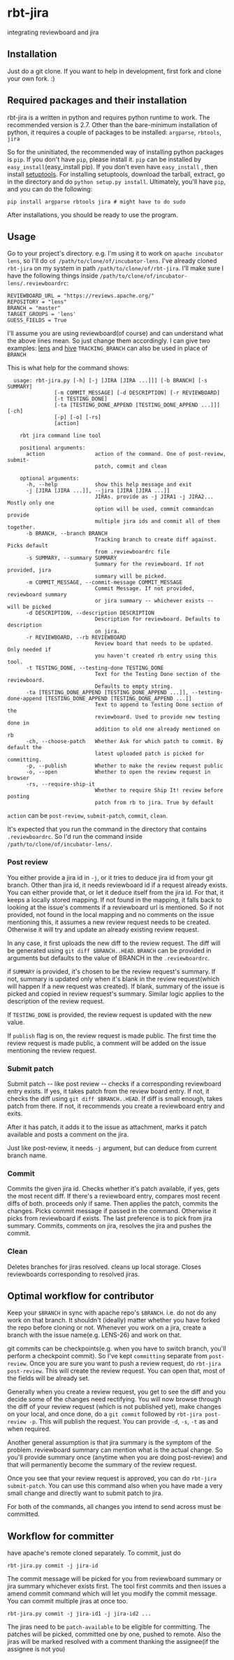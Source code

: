 # rbt-jira
integrating reviewboard and jira

## Installation
Just do a git clone. If you want to help in development, first fork and clone your own fork. :) 

## Required packages and their installation
rbt-jira is a written in python and requires python runtime to work. The recommended version is 2.7. Other than the bare-minimum installation of python, it requires a couple of packages to be installed: `argparse`, `rbtools`, `jira`

So for the uninitiated, the recommended way of installing python packages is `pip`. If you don't have `pip`, please install it. `pip` can be installed by `easy_install`(easy_install pip). If you don't even have `easy_install`  , then install [setuptools](https://pypi.python.org/pypi/setuptools). For installing setuptools, download the tarball, extract, go in the directory and do `python setup.py install`. Ultimately, you'll have `pip`, and you can do the following:

    pip install argparse rbtools jira # might have to do sudo
  
After installations, you should be ready to use the program.


## Usage
Go to your project's directory. e.g. I'm using it to work on `apache incubator lens`, so I'll do `cd /path/to/clone/of/incubator-lens`. I've already cloned `rbt-jira` on my system in path `/path/to/clone/of/rbt-jira`. I'll make sure I have the following things inside `/path/to/clone/of/incubator-lens/.reviewboardrc`:
    
    REVIEWBOARD_URL = "https://reviews.apache.org/"
    REPOSITORY = "lens"
    BRANCH = "master"
    TARGET_GROUPS = 'lens'
    GUESS_FIELDS = True

I'll assume you are using reviewboard(of course) and can understand what the above lines mean. So just change them accordingly.
I can give two examples: [lens](https://github.com/apache/incubator-lens/blob/master/.reviewboardrc) and [hive](https://github.com/apache/hive/blob/master/.reviewboardrc)
`TRACKING_BRANCH` can also be used in place of `BRANCH`

This is what help for the command shows:

      usage: rbt-jira.py [-h] [-j [JIRA [JIRA ...]]] [-b BRANCH] [-s SUMMARY]
                   [-m COMMIT_MESSAGE] [-d DESCRIPTION] [-r REVIEWBOARD]
                   [-t TESTING_DONE]
                   [-ta [TESTING_DONE_APPEND [TESTING_DONE_APPEND ...]]] [-ch]
                   [-p] [-o] [-rs]
                   [action]

        rbt jira command line tool
        
        positional arguments:
          action                action of the command. One of post-review, submit-
                                patch, commit and clean
        
        optional arguments:
          -h, --help            show this help message and exit
          -j [JIRA [JIRA ...]], --jira [JIRA [JIRA ...]]
                                JIRAs. provide as -j JIRA1 -j JIRA2... Mostly only one
                                option will be used, commit commandcan provide
                                multiple jira ids and commit all of them together.
          -b BRANCH, --branch BRANCH
                                Tracking branch to create diff against. Picks default
                                from .reviewboardrc file
          -s SUMMARY, --summary SUMMARY
                                Summary for the reviewboard. If not provided, jira
                                summary will be picked.
          -m COMMIT_MESSAGE, --commit-message COMMIT_MESSAGE
                                Commit Message. If not provided, reviewboard summary
                                or jira summary -- whichever exists -- will be picked
          -d DESCRIPTION, --description DESCRIPTION
                                Description for reviewboard. Defaults to description
                                on jira.
          -r REVIEWBOARD, --rb REVIEWBOARD
                                Review board that needs to be updated. Only needed if
                                you haven't created rb entry using this tool.
          -t TESTING_DONE, --testing-done TESTING_DONE
                                Text for the Testing Done section of the reviewboard.
                                Defaults to empty string.
          -ta [TESTING_DONE_APPEND [TESTING_DONE_APPEND ...]], --testing-done-append [TESTING_DONE_APPEND [TESTING_DONE_APPEND ...]]
                                Text to append to Testing Done section of the
                                reviewboard. Used to provide new testing done in
                                addition to old one already mentioned on rb
          -ch, --choose-patch   Whether Ask for which patch to commit. By default the
                                latest uploaded patch is picked for committing.
          -p, --publish         Whether to make the review request public
          -o, --open            Whether to open the review request in browser
          -rs, --require-ship-it
                                Whether to require Ship It! review before posting
                                patch from rb to jira. True by default
        
        
`action` can be `post-review`, `submit-patch`, `commit`, `clean`.

It's expected that you run the command in the directory that contains `.reviewboardrc`. So I'd run the command inside `/path/to/clone/of/incubator-lens/`.

### Post review
You either provide a jira id in `-j`, or it tries to deduce jira id from your git branch. Other than jira id, it needs reviewboard id if a request already exists. You can either provide that, or let it deduce itself from the jira id. For that, it keeps a locally stored mapping. If not found in the mapping, it falls back to looking at the issue's comments if a reviewboard url is mentioned. So if not provided, not found in the local mapping and no comments on the issue mentioning this, it assumes a new review request needs to be created. Otherwise it will try and update an already existing review request. 

In any case, it first uploads the new diff to the review request. The diff will be generated using `git diff $BRANCH..HEAD`. `BRANCH` can be provided in arguments but defaults to the value of BRANCH in the `.reviewboardrc`. 

if `SUMMARY` is provided, it's chosen to be the review request's summary. If not, summary is updated only when it's blank in the review request(which will happen if a new request was created). If blank, summary of the issue is picked and copied in review request's summary. Similar logic applies to the description of the review request.

If `TESTING_DONE` is provided, the review request is updated with the new value. 

If `publish` flag is on, the review request is made public. The first time the review request is made public, a comment will be added on the issue mentioning the review request. 


### Submit patch
Submit patch -- like post review -- checks if a corresponding reviewboard entry exists. If yes, it takes patch from the review board entry. If not, it checks the diff using `git diff $BRANCH..HEAD`. If diff is small enough, takes patch from there. If not, it recommends you create a reviewboard entry and exits.

After it has patch, it adds it to the issue as attachment, marks it patch available and posts a comment on the jira. 

Just like post-review, it needs `-j` argument, but can deduce from current branch name. 


### Commit

Commits the given jira id. Checks whether it's patch available, if yes, gets the most recent diff. If there's a reviewboard entry, compares most recent diffs of both. proceeds only if same. Then applies the patch, commits the changes. Picks commit message if passed in the command. Otherwise it picks from reviewboard if exists. The last preference is to pick from jira summary. Commits, comments on jira, resolves the jira and pushes the commit. 

### Clean
Deletes branches for jiras resolved. cleans up local storage. Closes reviewboards corresponding to resolved jiras. 


## Optimal workflow for contributor
Keep your `$BRANCH` in sync with apache repo's `$BRANCH`. i.e. do not do any work on that branch. It shouldn't (ideally) matter whether you have forked the repo before cloning or not. Whenever you work on a jira, create a branch with the issue name(e.g. LENS-26) and work on that. 

git commits can be checkpoints(e.g. when you have to switch branch, you'll perform a checkpoint commit). So I've kept `committing` separate from `post-review`. Once you are sure you want to push a review request, do `rbt-jira post-review`. This will create the review request. You can open that, most of the fields will be already set. 

Generally when you create a review request, you get to see the diff and you decide some of the changes need rectifying. You will now browse through the diff of your review request (which is not published yet), make changes on your local, and once done, do a `git commit` followed by `rbt-jira post-review -p`. This will publish the request. You can provide `-d`, `-s`, `-t` as and when required. 

Another general assumption is that jira summary is the symptom of the problem. reviewboard summary can mention what is the actual change. So you'll provide summary once (anytime when you are doing post-review) and that will permanently become the summary of the review request.

Once you see that your review request is approved, you can do `rbt-jira submit-patch`. You can use this command also when you have made a very small change and directly want to submit patch to jira. 

For both of the commands, all changes you intend to send across must be committed. 


## Workflow for committer
have apache's remote cloned separately. To commit, just do 

    rbt-jira.py commit -j jira-id

The commit message will be picked for you from reviewboard summary or jira summary whichever exists first. The tool 
first commits and then issues a amend commit command which will let you modify the commit message. You can commit 
multiple jiras at once too. 
    
    rbt-jira.py commit -j jira-id1 -j jira-id2 ...

The jiras need to be `patch-available` to be eligible for committing. The patches will be picked, committed one by one, 
pushed to remote. Also the jiras will be marked resolved with a comment thanking the assignee(if the assignee is not you)

